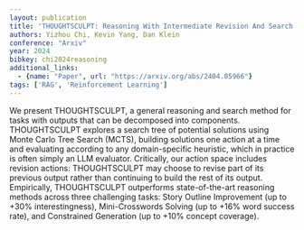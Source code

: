 ```yaml
---
layout: publication
title: 'THOUGHTSCULPT: Reasoning With Intermediate Revision And Search'
authors: Yizhou Chi, Kevin Yang, Dan Klein
conference: "Arxiv"
year: 2024
bibkey: chi2024reasoning
additional_links:
  - {name: "Paper", url: "https://arxiv.org/abs/2404.05966"}
tags: ['RAG', 'Reinforcement Learning']
---
```

We present THOUGHTSCULPT, a general reasoning and search method for tasks
with outputs that can be decomposed into components. THOUGHTSCULPT explores a
search tree of potential solutions using Monte Carlo Tree Search (MCTS),
building solutions one action at a time and evaluating according to any
domain-specific heuristic, which in practice is often simply an LLM evaluator.
Critically, our action space includes revision actions: THOUGHTSCULPT may
choose to revise part of its previous output rather than continuing to build
the rest of its output. Empirically, THOUGHTSCULPT outperforms state-of-the-art
reasoning methods across three challenging tasks: Story Outline Improvement (up
to +30% interestingness), Mini-Crosswords Solving (up to +16% word success
rate), and Constrained Generation (up to +10% concept coverage).
